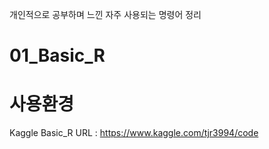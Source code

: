 개인적으로 공부하며 느낀 자주 사용되는 명령어 정리

# 01_Basic_R

# 사용환경
Kaggle
  Basic_R
  URL : https://www.kaggle.com/tjr3994/code